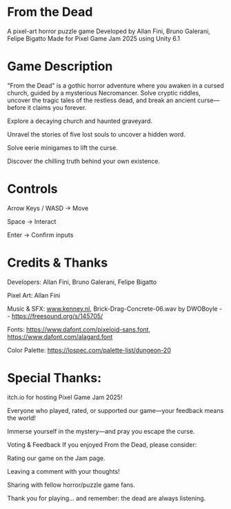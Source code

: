 # From the Dead
A pixel-art horror puzzle game
Developed by Allan Fini, Bruno Galerani, Felipe Bigatto
Made for Pixel Game Jam 2025 using Unity 6.1

# Game Description
"From the Dead" is a gothic horror adventure where you awaken in a cursed church, guided by a mysterious Necromancer. Solve cryptic riddles, uncover the tragic tales of the restless dead, and break an ancient curse—before it claims you forever.

Explore a decaying church and haunted graveyard.

Unravel the stories of five lost souls to uncover a hidden word.

Solve eerie minigames to lift the curse.

Discover the chilling truth behind your own existence.


# Controls
Arrow Keys / WASD → Move

Space → Interact

Enter → Confirm inputs

# Credits & Thanks
Developers: Allan Fini, Bruno Galerani, Felipe Bigatto

Pixel Art: Allan Fini

Music & SFX: www.kenney.nl, Brick-Drag-Concrete-06.wav by DWOBoyle -- https://freesound.org/s/145705/

Fonts: https://www.dafont.com/pixeloid-sans.font, https://www.dafont.com/alagard.font

Color Palette: https://lospec.com/palette-list/dungeon-20

# Special Thanks:

itch.io for hosting Pixel Game Jam 2025!

Everyone who played, rated, or supported our game—your feedback means the world!

Immerse yourself in the mystery—and pray you escape the curse.

Voting & Feedback
If you enjoyed From the Dead, please consider:

Rating our game on the Jam page.

Leaving a comment with your thoughts!

Sharing with fellow horror/puzzle game fans.

Thank you for playing… and remember: the dead are always listening.

